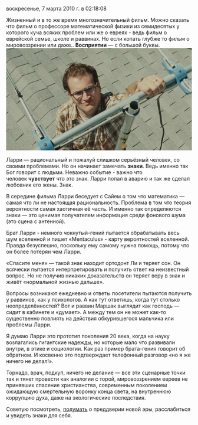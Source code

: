 воскресенье, 7 марта 2010 г. в 02:18:08

Жизненный и в то же время многозначительный фильм. Можно сказать что фильм о профессоре математической физики из семидесятых у которого куча всяких проблем или же о евреях - ведь фильм о еврейской семье, школе и раввинах. Но если копать глубже то фильм о мировоззрении или даже.. **Восприятии** — с большой буквы.
![](img/snapshot20100307023925.jpg)

Ларри — рациональный и пожалуй слишком серьёзный человек, со своими проблемами. Но он начинает замечать **знаки**. Ведь именно так Бог говорит с людьми. Неважно событие - важно что человек **чувствует** что это знак. Ларри попал в аварию и так же сделал любовник его жены. Знак.

В середине фильма Ларри беседует с Сайем о том что математика — самая что ли не настоящая рациональность. Проблема в том что теория вероятности самая хаотичная её часть. И именно так определяются знаки — это ценимая получателем информация среди фонового шума (это сцена с антенной).  

Брат Ларри - немного чокнутый-гений пытается обрабатывать весь шум вселенной и пишет «Mentaculus» - карту вероятностей вселенной. Правда безуспешно, поскольку ему самому нужна помощь, потому что он более потерян чем Ларри.

«Спасите меня» — такой знак находит ортодонт Ли и теряет сон. Он всячески пытается интерпретировать и получить ответ на неизвестный вопрос. Но не получив никаких доказательств он теряет веру в знак и живёт «нормальной жизнью дальше».  

Вопросы возникают ежедневно и ответы посетители пытаются получить у раввинов, как у психологов. А как тут ответишь, когда тут столько неопределённостей? Вот и раввин Маршак выглядит как господь — сидит в кабинете и «думает». А между тем он не может как-то существенно повлиять на действия обкурившегося мальчика или проблемы Ларри. 

Я думаю Ларри это прототип поколения 20 века, когда на науку возлагались гигантские надежды, но которые мало что развивали внутри, в этике и социологии. Как раз пример брата-гения говорит об обратном. И косвенно это подтверждает телефонный разговор «но я же ничего не делал!».  

Торнадо, врач, подкуп, ничего не делание — все эти сценарные точки так и тянет провести как аналогии с торой, мировоззрением евреев не принявших спасение христианства, современным поколением ожидающую смертельную воронку конца света, на внутреннюю коррупцию духа, даже на экологические последствия.  

Советую посмотреть, [подумать](http://www.runewsweek.ru/culture/32785/) о преддверии новой эры, расслабиться и увидеть знаки для себя.
